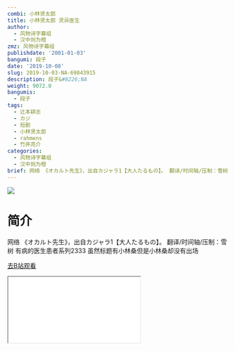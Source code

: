 ```yaml
---
combi: 小林贤太郎
title: 小林贤太郎 灵异医生
author:
  - 风物诗字幕组
  - 汉中则为橙
zmz: 风物诗字幕组
publishdate: '2001-01-03'
bangumi: 段子
date: '2019-10-08'
slug: 2019-10-03-NA-69843915
description: 段子&#8226;NA
weight: 9072.0
bangumis:
  - 段子
tags:
  - 辻本耕志
  - カジ
  - 短剧
  - 小林贤太郎
  - rahmens
  - 竹井亮介
categories:
  - 风物诗字幕组
  - 汉中则为橙
brief: 网络 《オカルト先生》，出自カジャラ1【大人たるもの】。 翻译/时间轴/压制：雪树 有病的医生患者系列2333 虽然标题有小林桑但是小林桑却没有出场
---
```

![](https://raw.githubusercontent.com/tcgriffith/owaraisite/master/static/tmpimg/c4327b70a1bdfe1127c58844d0892798f05a9c18.jpg.480.jpg)
# 简介  
网络
《オカルト先生》，出自カジャラ1【大人たるもの】。
翻译/时间轴/压制：雪树
有病的医生患者系列2333
虽然标题有小林桑但是小林桑却没有出场  

[去B站观看](https://www.bilibili.com/video/av69843915/)
<div class ="resp-container"><iframe class="testiframe" src="//player.bilibili.com/player.html?aid=69843915"", scrolling="no", allowfullscreen="true" > </iframe></div> 
